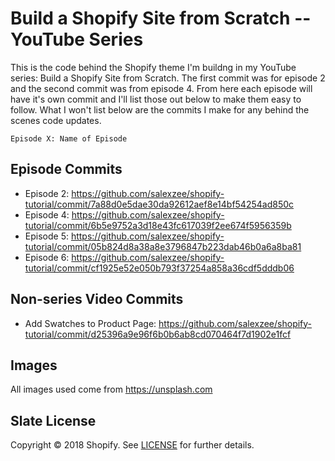 # Build a Shopify Site from Scratch -- YouTube Series

This is the code behind the Shopify theme I'm buildng in my YouTube series: Build a Shopify Site from Scratch. The first commit was for episode 2 and the second commit was from episode 4. From here each episode will have it's own commit and I'll list those out below to make them easy to follow. What I won't list below are the commits I make for any behind the scenes code updates.

```
Episode X: Name of Episode
```

## Episode Commits

- Episode 2: https://github.com/salexzee/shopify-tutorial/commit/7a88d0e5dae30da92612aef8e14bf54254ad850c
- Episode 4: https://github.com/salexzee/shopify-tutorial/commit/6b5e9752a3d18e43fc617039f2ee674f5956359b
- Episode 5: https://github.com/salexzee/shopify-tutorial/commit/05b824d8a38a8e3796847b223dab46b0a6a8ba81
- Episode 6: https://github.com/salexzee/shopify-tutorial/commit/cf1925e52e050b793f37254a858a36cdf5dddb06

## Non-series Video Commits

- Add Swatches to Product Page: https://github.com/salexzee/shopify-tutorial/commit/d25396a9e96f6b0b6ab8cd070464f7d1902e1fcf

## Images

All images used come from https://unsplash.com

## Slate License

Copyright © 2018 Shopify. See [LICENSE](https://github.com/Shopify/starter-theme/blob/master/LICENSE) for further details.
